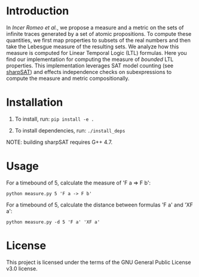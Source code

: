 # Introduction

In *Incer Romeo et al.*, we propose a measure and a metric on the sets of infinite traces generated by a set of atomic propositions. To compute these quantities, we first map properties to subsets of the real numbers and then take the Lebesgue measure of the resulting sets. We analyze how this measure is computed for Linear Temporal Logic (LTL) formulas. Here you find our implementation for computing the measure of *bounded* LTL properties. This implementation leverages SAT model counting (see [sharpSAT](https://github.com/marcthurley/sharpSAT)) and effects independence checks on subexpressions to compute the measure and metric compositionally.

# Installation

1. To install, run:
`pip install -e .`

2. To install dependencies, run:
`./install_deps`

NOTE: building sharpSAT requires G++ 4.7.

# Usage
For a timebound of 5, calculate the measure of 'F a => F b':

`python measure.py 5 'F a -> F b'`

For a timebound of 5, calculate the distance between formulas 'F a' and 'XF a':

`python measure.py -d 5 'F a' 'XF a'`

# License
This project is licensed under the terms of the GNU General Public License v3.0 license.
